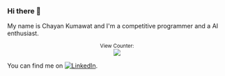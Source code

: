 
### Hi there 👋
<!--
**Notchayan/Notchayan** is a ✨ _special_ ✨ repository because its `README.md` (this file) appears on your GitHub profile.

Here are some ideas to get you started:

- 🔭 I’m currently working on ...
- 🌱 I’m currently learning ...
- 👯 I’m looking to collaborate on ...
- 🤔 I’m looking for help with ...
- 💬 Ask me about ...
- 📫 How to reach me: ...
- 😄 Pronouns: ...
- ⚡ Fun fact: ...
-->


My name is Chayan Kumawat and I'm a competitive programmer and a AI enthusiast.

<p align="center">
<small>View Counter:</small><br>
<img src="https://profile-counter.glitch.me/Notchayan/count.svg" /> 
</p>
<!-- Actual text -->

You can find me on [![LinkedIn][2.2]][2].

<!-- Icons -->

[1.2]: http://i.imgur.com/wWzX9uB.png (twitter icon without padding)
[2.2]: https://raw.githubusercontent.com/MartinHeinz/MartinHeinz/master/linkedin-3-16.png

<!-- Links to your social media accounts -->

[1]: https://twitter.com/KumawatChayan
[2]: https://www.linkedin.com/in/chayan-kumawat-949b06228/
